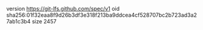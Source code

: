 version https://git-lfs.github.com/spec/v1
oid sha256:01f32eaa8f9d26b3df3e318f213ba9ddcea4cf528707bc2b723ad3a27ab1c3b4
size 2457
